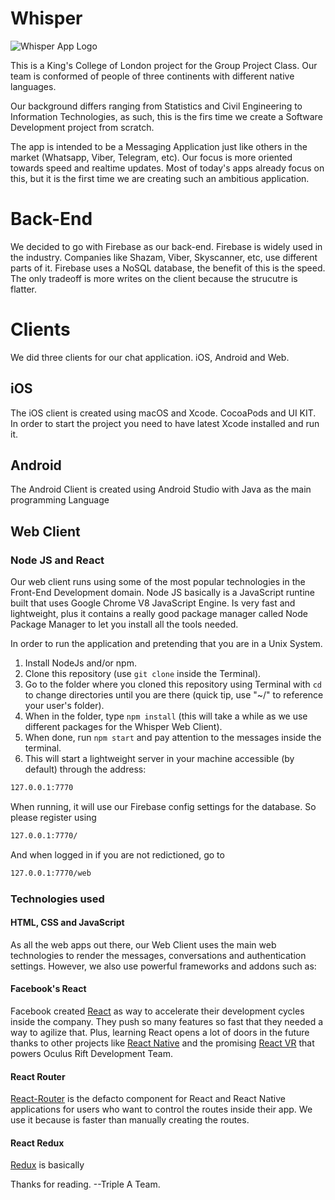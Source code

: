 # Whisper 

![Whisper App Logo](http://i.imgur.com/Z9ifBdN.jpg)

This is a King's College of London project for the Group Project Class.
Our team is conformed of people of three continents with different native languages.

Our background differs ranging from Statistics and Civil Engineering to Information Technologies, as such, this is the firs time we create a Software Development project from scratch.

The app is intended to be a Messaging Application just like others in the market (Whatsapp, Viber, Telegram, etc).
Our focus is more oriented towards speed and realtime updates. Most of today's apps already focus on this, but it is the first time we are creating such an ambitious application.

# Back-End
We decided to go with Firebase as our back-end. Firebase is widely used in the industry. Companies like Shazam, Viber, Skyscanner, etc, use different parts of it.
Firebase uses a NoSQL database, the benefit of this is the speed. The only tradeoff is more writes on the client because the strucutre is flatter.


# Clients
We did three clients for our chat application. iOS, Android and Web. 

## iOS
The iOS client is created using macOS and Xcode. 
CocoaPods and UI KIT. In order to start the project you need to have latest Xcode installed and run it.

## Android
The Android Client is created using Android Studio with Java as the main programming Language

## Web Client

### Node JS and React
Our web client runs using some of the most popular technologies in the Front-End Development domain. 
Node JS basically is a JavaScript runtine built that uses Google Chrome V8 JavaScript Engine. Is very fast and lightweight, plus it contains a really good package manager called Node Package Manager to let you install all the tools needed.

In order to run the application and pretending that you are in a Unix System.
1. Install NodeJs and/or npm.
2. Clone this repository (use `git clone` inside the Terminal).
3. Go to the folder where you cloned this repository using Terminal with `cd` to change directories until you are there (quick tip, use "~/" to reference your user's folder).
4. When in the folder, type `npm install` (this will take a while as we use different packages for the Whisper Web Client).
5. When done, run `npm start` and pay attention to the messages inside the terminal.
6. This will start a lightweight server in your machine accessible (by default) through the address:
```sh
127.0.0.1:7770
```

When running, it will use our Firebase config settings for the database. So please register using 

```sh
127.0.0.1:7770/
```
And when logged in if you are not redictioned, go to 
```sh
127.0.0.1:7770/web
```

### Technologies used

#### HTML, CSS and JavaScript
As all the web apps out there, our Web Client uses the main web technologies to render the messages, conversations and authentication settings. However, we also use powerful frameworks and addons such as:

#### Facebook's React
Facebook created [React] as way to accelerate their development cycles inside the company. They push so many features so fast that they needed a way to agilize that. Plus, learning React opens a lot of doors in the future thanks to other projects like [React Native] and the promising [React VR] that powers Oculus Rift Development Team.

#### React Router
[React-Router] is the defacto component for React and React Native applications for users who want to control the routes inside their app. We use it because is faster than manually creating the routes.

#### React Redux
[Redux] is basically 

Thanks for reading.
--Triple A Team.

[React]: <https://facebook.github.io/react>
[React-Router]: <https://reacttraining.com/react-router/>
[React Native]: <https://facebook.github.io/react-native/>
[React VR]: <https://developer.oculus.com/blog/introducing-the-react-vr-pre-release/>
[Redux]: <https://github.com/reactjs/react-redux>
